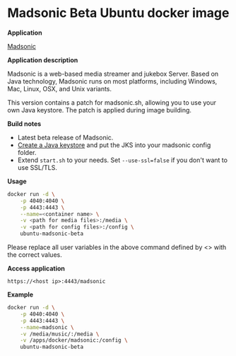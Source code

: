Madsonic Beta Ubuntu docker image 
=================================

**Application**

[Madsonic](http://beta.madsonic.org/pages/index.jsp)

**Application description**

Madsonic is a web-based media streamer and jukebox Server. 
Based on Java technology, Madsonic runs on most platforms,
including Windows, Mac, Linux, OSX, and Unix variants.

This version contains a patch for madsonic.sh, allowing you to use your own
Java keystore. The patch is applied during image building.

**Build notes**

- Latest beta release of Madsonic. 
- [Create a Java keystore](LetsEncryptJKS.md) and put the JKS into your madsonic config folder. 
- Extend ```start.sh``` to your needs. Set ```--use-ssl=false``` if you don't want to use SSL/TLS. 

**Usage**

```sh
docker run -d \
	-p 4040:4040 \
	-p 4443:4443 \
	--name=<container name> \
	-v <path for media files>:/media \
	-v <path for config files>:/config \
	ubuntu-madsonic-beta
```

Please replace all user variables in the above command defined by <> with the correct values.

**Access application**

`https://<host ip>:4443/madsonic`

**Example**

```sh
docker run -d \
	-p 4040:4040 \
	-p 4443:4443 \
	--name=madsonic \
	-v /media/music/:/media \
	-v /apps/docker/madsonic:/config \
	ubuntu-madsonic-beta
```
